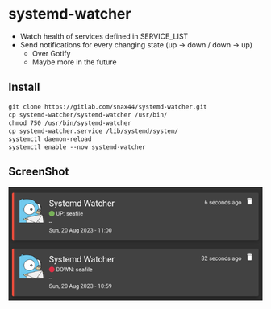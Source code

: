 # systemd-watcher

- Watch health of services defined in SERVICE_LIST 
- Send notifications for every changing state (up -> down / down -> up)
  - Over Gotify
  - Maybe more in the future

## Install

```
git clone https://gitlab.com/snax44/systemd-watcher.git
cp systemd-watcher/systemd-watcher /usr/bin/
chmod 750 /usr/bin/systemd-watcher
cp systemd-watcher.service /lib/systemd/system/ 
systemctl daemon-reload
systemctl enable --now systemd-watcher
```

## ScreenShot

![1](./screenshot/gotify.png)
